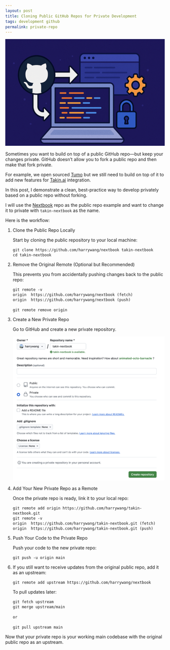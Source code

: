 ```yaml
---
layout: post
title: Cloning Public GitHub Repos for Private Development
tags: development github
permalink: private-repo
---
```


<img class="mx-auto" src="/assets/img/posts/2025-04-06-private-repo/private-repo-banner.png">

Sometimes you want to build on top of a public GitHub repo—but keep your changes private. GitHub doesn’t allow you to fork a public repo and then make that fork private. 

For example, we open sourced [Tumo](https://github.com/datamonet/tumo) but we still need to build on top of it to add new features for [Takin.ai](https://takin.ai) integration.

In this post, I demonstrate a clean, best-practice way to develop privately based on a public repo without forking.

I will use the [Nextbook](https://github.com/harrywang/nextbook) repo as the public repo example and want to change it to private with `takin-nextbook` as the name.

Here is the workflow:

1. Clone the Public Repo Locally

    Start by cloning the public repository to your local machine:
    ```
    git clone https://github.com/harrywang/nextbook takin-nextbook
    cd takin-nextbook
    ```

2. Remove the Original Remote (Optional but Recommended)

    This prevents you from accidentally pushing changes back to the public repo:
    ```
    git remote -v
    origin	https://github.com/harrywang/nextbook (fetch)
    origin	https://github.com/harrywang/nextbook (push)

    git remote remove origin
    ```

3. Create a New Private Repo

    Go to GitHub and create a new private repository.

    <img class="mx-auto" src="/assets/img/posts/2025-04-06-private-repo/private-repo.png">

4. Add Your New Private Repo as a Remote

    Once the private repo is ready, link it to your local repo:

    ```
    git remote add origin https://github.com/harrywang/takin-nextbook.git
    git remote -v
    origin	https://github.com/harrywang/takin-nextbook.git (fetch)
    origin	https://github.com/harrywang/takin-nextbook.git (push)
    ```

5. Push Your Code to the Private Repo

    Push your code to the new private repo:
    ```
    git push -u origin main
    ```

6. If you still want to receive updates from the original public repo, add it as an upstream:

    ```
    git remote add upstream https://github.com/harrywang/nextbook
    ```

    To pull updates later:

    ```
    git fetch upstream
    git merge upstream/main

    or

    git pull upstream main
    ```

Now that your private repo is your working main codebase with the original public repo as an upstream.